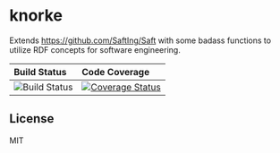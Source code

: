 # knorke

Extends https://github.com/SaftIng/Saft with some badass functions to utilize RDF concepts for software engineering.

| Build Status                                                          | Code Coverage                                                                                                                                        |
|:----------------------------------------------------------------------|:-----------------------------------------------------------------------------------------------------------------------------------------------------|
| ![Build Status](https://travis-ci.org/k00ni/knorke.svg?branch=master) | [![Coverage Status](https://coveralls.io/repos/github/k00ni/knorke/badge.svg?branch=master)](https://coveralls.io/github/k00ni/knorke?branch=master) |

## License

MIT
